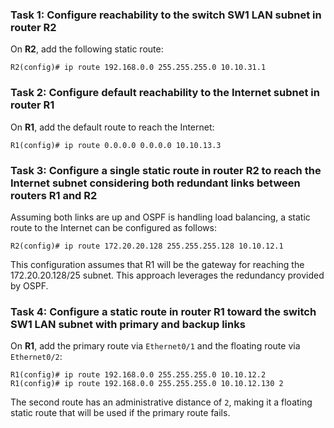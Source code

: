 
### Task 1: Configure reachability to the switch SW1 LAN subnet in router R2

On **R2**, add the following static route:
```shell
R2(config)# ip route 192.168.0.0 255.255.255.0 10.10.31.1
```

### Task 2: Configure default reachability to the Internet subnet in router R1

On **R1**, add the default route to reach the Internet:
```shell
R1(config)# ip route 0.0.0.0 0.0.0.0 10.10.13.3
```

### Task 3: Configure a single static route in router R2 to reach the Internet subnet considering both redundant links between routers R1 and R2

Assuming both links are up and OSPF is handling load balancing, a static route to the Internet can be configured as follows:
```shell
R2(config)# ip route 172.20.20.128 255.255.255.128 10.10.12.1
```
This configuration assumes that R1 will be the gateway for reaching the 172.20.20.128/25 subnet. This approach leverages the redundancy provided by OSPF.

### Task 4: Configure a static route in router R1 toward the switch SW1 LAN subnet with primary and backup links

On **R1**, add the primary route via `Ethernet0/1` and the floating route via `Ethernet0/2`:
```shell
R1(config)# ip route 192.168.0.0 255.255.255.0 10.10.12.2
R1(config)# ip route 192.168.0.0 255.255.255.0 10.10.12.130 2
```
The second route has an administrative distance of `2`, making it a floating static route that will be used if the primary route fails.
